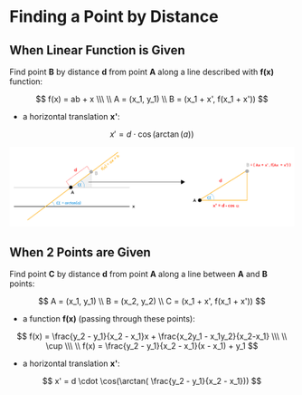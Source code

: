 # Finding a Point by Distance

## When Linear Function is Given

Find point __B__ by distance __d__ from point __A__ along a line described with __f(x)__ function:

$$
f(x) = ab + x
\\\ \\
A = (x_1, y_1)
\\
B = (x_1 + x', f(x_1 + x'))
$$

* a horizontal translation __x'__:

$$
x' = d \cdot \cos(\arctan( a))
$$

![Finding a Point by Distance](https://github.com/damianc/dev-notes/blob/master/_images/math/point-by-distance.png "Finding a Point by Distance")

## When 2 Points are Given

Find point __C__ by distance __d__ from point __A__ along a line between __A__ and __B__ points:

$$
A = (x_1, y_1)
\\
B = (x_2, y_2)
\\
C = (x_1 + x', f(x_1 + x'))
$$

* a function __f(x)__ (passing through these points):

$$
f(x) = \frac{y_2 - y_1}{x_2 - x_1}x + \frac{x_2y_1 - x_1y_2}{x_2-x_1}
\\\ \\
\cup
\\\ \\
f(x) = \frac{y_2 - y_1}{x_2 - x_1}(x - x_1) + y_1
$$

* a horizontal translation __x'__:

$$
x' = d \cdot \cos(\arctan( \frac{y_2 - y_1}{x_2 - x_1}))
$$